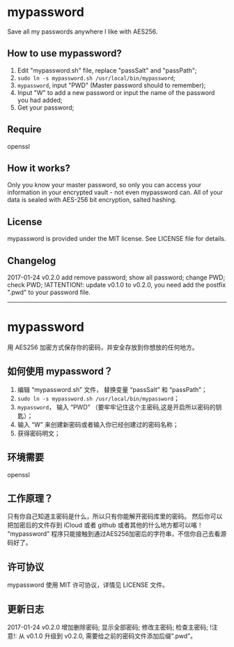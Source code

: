 # mypassword
Save all my passwords anywhere I like with AES256.

## How to use mypassword?
1. Edit "mypassword.sh" file, replace "passSalt" and "passPath";
2. `sudo ln -s mypassword.sh /usr/local/bin/mypassword`;
3. `mypassword`, input "PWD" (Master password should to remember);
4. Input "W" to add a new password or input the name of the password you had added;
5. Get your password;

## Require
openssl

## How it works?
Only you know your master password, so only you can access your information in your encrypted vault - not even mypassword can. All of your data is sealed with AES-256 bit encryption, salted hashing.

## License
mypassword is provided under the MIT license. See LICENSE file for details.

## Changelog
2017-01-24
  v0.2.0 add remove password; show all password; change PWD; check PWD;
  !ATTENTION!: update v0.1.0 to v0.2.0, you need add the postfix ".pwd" to your password file.
  
  
  
-------

# mypassword
用 AES256 加密方式保存你的密码，并安全存放到你想放的任何地方。

## 如何使用 mypassword？
1. 编辑 “mypassword.sh” 文件， 替换变量 “passSalt” 和 “passPath”；
2. `sudo ln -s mypassword.sh /usr/local/bin/mypassword`；
3. `mypassword`， 输入 “PWD” （要牢牢记住这个主密码,这是开启所以密码的钥匙）；
4. 输入 “W” 来创建新密码或者输入你已经创建过的密码名称；
5. 获得密码明文；

## 环境需要
openssl

## 工作原理？
只有你自己知道主密码是什么，所以只有你能解开密码库里的密码。
然后你可以把加密后的文件存到 iCloud 或者 github 或者其他的什么地方都可以咯！
“mypassword” 程序只能接触到通过AES256加密后的字符串，不信你自己去看源码好了。

## 许可协议
mypassword 使用 MIT 许可协议，详情见 LICENSE 文件。

## 更新日志
2017-01-24
  v0.2.0 增加删除密码; 显示全部密码; 修改主密码; 检查主密码;
  !注意!: 从 v0.1.0 升级到 v0.2.0,  需要给之前的密码文件添加后缀".pwd"。
